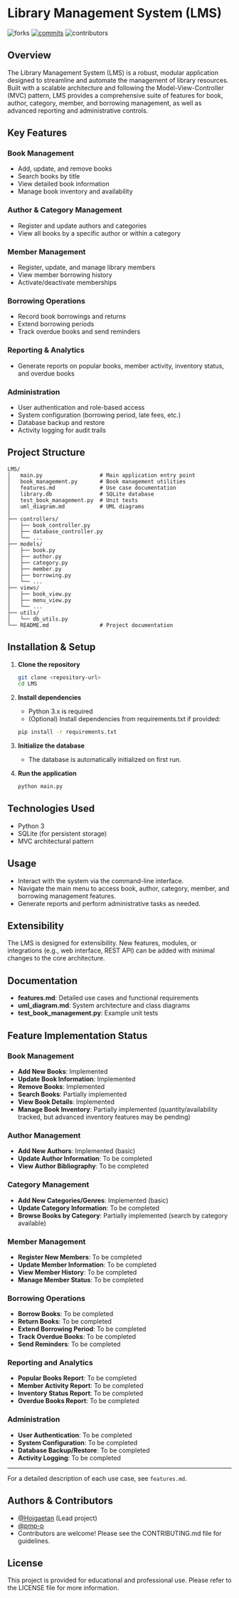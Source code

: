 # Library Management System (LMS)

![forks](https://img.shields.io/github/forks/Hojgaetan/LMS)
[![commits](https://img.shields.io/github/commit-activity/w/Hojgaetan/LMS)](https://github.com/Hojgaetan/LMS/commits/main)
![contributors](https://img.shields.io/github/contributors/Hojgaetan/LMS)

## Overview
The Library Management System (LMS) is a robust, modular application designed to streamline and automate the management of library resources. Built with a scalable architecture and following the Model-View-Controller (MVC) pattern, LMS provides a comprehensive suite of features for book, author, category, member, and borrowing management, as well as advanced reporting and administrative controls.

## Key Features
### Book Management
- Add, update, and remove books
- Search books by title
- View detailed book information
- Manage book inventory and availability

### Author & Category Management
- Register and update authors and categories
- View all books by a specific author or within a category

### Member Management
- Register, update, and manage library members
- View member borrowing history
- Activate/deactivate memberships

### Borrowing Operations
- Record book borrowings and returns
- Extend borrowing periods
- Track overdue books and send reminders

### Reporting & Analytics
- Generate reports on popular books, member activity, inventory status, and overdue books

### Administration
- User authentication and role-based access
- System configuration (borrowing period, late fees, etc.)
- Database backup and restore
- Activity logging for audit trails

## Project Structure
```
LMS/
│   main.py                  # Main application entry point
│   book_management.py       # Book management utilities
│   features.md              # Use case documentation
│   library.db               # SQLite database
│   test_book_management.py  # Unit tests
│   uml_diagram.md           # UML diagrams
│
├── controllers/
│   ├── book_controller.py
│   ├── database_controller.py
│   └── ...
├── models/
│   ├── book.py
│   ├── author.py
│   ├── category.py
│   ├── member.py
│   ├── borrowing.py
│   └── ...
├── views/
│   ├── book_view.py
│   ├── menu_view.py
│   └── ...
├── utils/
│   └── db_utils.py
└── README.md                # Project documentation
```

## Installation & Setup
1. **Clone the repository**
   ```bash
   git clone <repository-url>
   cd LMS
   ```
2. **Install dependencies**
   - Python 3.x is required
   - (Optional) Install dependencies from requirements.txt if provided:
   ```bash
   pip install -r requirements.txt
   ```
3. **Initialize the database**
   - The database is automatically initialized on first run.

4. **Run the application**
   ```bash
   python main.py
   ```

## Technologies Used
- Python 3
- SQLite (for persistent storage)
- MVC architectural pattern

## Usage
- Interact with the system via the command-line interface.
- Navigate the main menu to access book, author, category, member, and borrowing management features.
- Generate reports and perform administrative tasks as needed.

## Extensibility
The LMS is designed for extensibility. New features, modules, or integrations (e.g., web interface, REST API) can be added with minimal changes to the core architecture.

## Documentation
- **features.md**: Detailed use cases and functional requirements
- **uml_diagram.md**: System architecture and class diagrams
- **test_book_management.py**: Example unit tests

## Feature Implementation Status

### Book Management
- **Add New Books**: Implemented
- **Update Book Information**: Implemented
- **Remove Books**: Implemented
- **Search Books**: Partially implemented
- **View Book Details**: Implemented
- **Manage Book Inventory**: Partially implemented (quantity/availability tracked, but advanced inventory features may be pending)

### Author Management
- **Add New Authors**: Implemented (basic)
- **Update Author Information**: To be completed
- **View Author Bibliography**: To be completed

### Category Management
- **Add New Categories/Genres**: Implemented (basic)
- **Update Category Information**: To be completed
- **Browse Books by Category**: Partially implemented (search by category available)

### Member Management
- **Register New Members**: To be completed
- **Update Member Information**: To be completed
- **View Member History**: To be completed
- **Manage Member Status**: To be completed

### Borrowing Operations
- **Borrow Books**: To be completed
- **Return Books**: To be completed
- **Extend Borrowing Period**: To be completed
- **Track Overdue Books**: To be completed
- **Send Reminders**: To be completed

### Reporting and Analytics
- **Popular Books Report**: To be completed
- **Member Activity Report**: To be completed
- **Inventory Status Report**: To be completed
- **Overdue Books Report**: To be completed

### Administration
- **User Authentication**: To be completed
- **System Configuration**: To be completed
- **Database Backup/Restore**: To be completed
- **Activity Logging**: To be completed

---

For a detailed description of each use case, see `features.md`.

## Authors & Contributors
- [@Hojgaetan](https://github.com/Hojgaetan) (Lead project)
- [@pmp-p](https://github.com/pmp-p)
- Contributors are welcome! Please see the CONTRIBUTING.md file for guidelines.

## License
This project is provided for educational and professional use. Please refer to the LICENSE file for more information.
